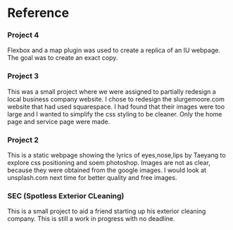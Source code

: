 # Reference

### Project 4
Flexbox and a map plugin was used to create a replica of an IU webpage. The goal was to create an exact copy.

### Project 3
This was a small project where we were assigned to partially redesign a local business company website. 
I chose to redesign the slurgemoore.com website that had used squarespace. I had found that their images were too large and I wanted to simplify the css styling to be cleaner. 
Only the home page and service page were made.

### Project 2
This is a static webpage showing the lyrics of eyes,nose,lips by Taeyang to explore css positioning and soem photoshop. 
Images are not as clear, because they were obtained from the google images. I would look at unsplash.com next time for better quality and free images.

### SEC (Spotless Exterior CLeaning)
This is a small project to aid a friend starting up his exterior cleaning company. This is still a work in progress with no deadline.

